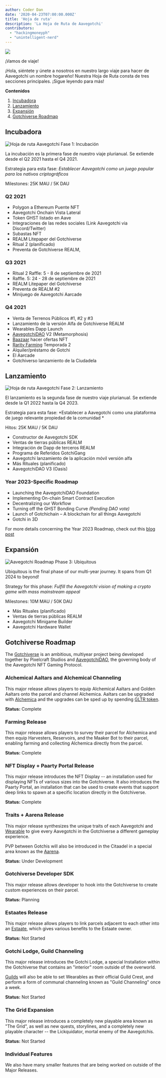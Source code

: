 ```yaml
---
author: Coder Dan
date: '2020-04-23T07:00:00.000Z'
title: 'Hoja de ruta'
description: 'La Hoja de Ruta de Aavegotchi'
contributors:
  - "hackingmoneyph"
  - "unintelligent-nerd"
---
```


<div class="headerImageContainer">
<img class="headerImage" src="/roadmap/roadmap.png">
<p class="headerImageText">¡Vamos de viaje!</p>
</div>

¡Hola, siéntete y únete a nosotros en nuestro largo viaje para hacer de Aavegotchi un nombre hogareño! Nuestra Hoja de Ruta consta de tres secciones principales. ¡Sigue leyendo para más!

<div class="contentsBox">

**Contenidos**

<ol>
<li><a href=#incubation>Incubadora</a></li>
<li><a href=#breakout>Lanzamiento</a></li>
<li><a href=#ubiquitous>Expansión</a></li>
<li><a href=#gotchiverse-roadmap>Gotchiverse Roadmap</a></li>
</ol>

</div>

## Incubadora

<img class = "bodyImage" src = "/roadmap/phase-1-incubation.png" alt = "Hoja de ruta Aavegotchi Fase 1: Incubación" />

La incubación es la primera fase de nuestro viaje plurianual. Se extiende desde el Q2 2021 hasta el Q4 2021.

Estrategia para esta fase: *Establecer Aavegotchi como un juego popular para los nativos criptográficos*

Milestones: 25K MAU / 5K DAU

### Q2 2021

* Polygon a Ethereum Puente NFT
* Aavegotchi Onchain Vista Lateral
* Token GHST listado en Aave
* Integraciones de las redes sociales (Link Aavegotchi via Discord/Twitter)
* Subastas NFT
* REALM Litepaper del Gotchiverse
* Ritual 2 (planificado)
* Preventa de Gotchiverse REALM,

### Q3 2021

* Ritual 2 Raffle: 5 - 8 de septiembre de 2021
* Raffle. 5: 24 - 28 de septiembre de 2021
* REALM Litepaper del Gotchiverse
* Preventa de REALM #2
* Minijuego de Aavegotchi Aarcade

### Q4 2021

* Venta de Terrenos Públicos #1, #2 y #3
* Lanzamiento de la versión Alfa de Gotchiverse REALM
* Wearables Dapp Launch
* [AavegotchiDAO](/dao) V2 (Metamorphosis)
* [Baazaar](/baazaar) hacer ofertas NFT
* [Rarity Farming](/rarity-farming) Temporada 2
* Alquiler/préstamo de Gotchi
* El Aarcade
* Gotchiverso lanzamiento de la Ciudadela

## Lanzamiento

<img class = "bodyImage" src = "/roadmap/phase-2-breakout.png" alt = "Hoja de ruta Aavegotchi Fase 2: Lanzamiento" />

El lanzamiento es la segunda fase de nuestro viaje plurianual. Se extiende desde la Q1 2022 hasta la Q4 2023.

Estrategia para esta fase: *Establecer a Aavegotchi como una plataforma de juego relevante propiedad de la comunidad *

Hitos: 25K MAU / 5K DAU

* Constructor de Aavegotchi SDK
* Ventas de tierras públicas REALM
* Integración de Dapp de terceros REALM
* Programa de Referidos GotchiGang
* Aavegotchi lanzamiento de la aplicación móvil versión alfa
* Más Rituales (planificado)
* AavegotchiDAO V3 (Oasis)

### Year 2023-Specific Roadmap

* Launching the AavegotchiDAO Foundation
* Implementing On-chain Smart Contract Execution
* Decentralizing our Workflow
* Turning off the GHST Bonding Curve *(Pending DAO vote)*
* Launch of Gotchichain – A blockchain for all things Aavegotchi
* Gotchi in 3D

For more details concerning the Year 2023 Roadmap, check out this [blog post](https://blog.aavegotchi.com/2023-year-of-the-gotchi-roadmap/)

## Expansión

<img class = "bodyImage" src = "/roadmap/phase-3-ubiquitous.png" alt = "Aavegotchi Roadmap Phase 3: Ubiquitous" />

Ubiquitous is the final phase of our multi-year journey. It spans from Q1 2024 to beyond!

Strategy for this phase: *Fulfill the Aavegotchi vision of making a crypto game with mass mainstream appeal*

Milestones: 10M MAU / 50K DAU

* Más Rituales (planificado)
* Ventas de tierras públicas REALM
* Aavegotchi Minigame Builder
* Aavegotchi Hardware Wallet

## Gotchiverse Roadmap

The [Gotchiverse](/gotchiverse) is an ambitious, multiyear project being developed together by Pixelcraft Studios and [AavegotchiDAO](/dao), the governing body of the Aavegotchi NFT Gaming Protocol.

### Alchemical Aaltars and Alchemical Channeling

This major release allows players to equip Alchemical Aaltars and Golden Aaltars onto the parcel and channel Alchemica. Aaltars can be upgraded with [Alchemica](/gotchus-alchemica) and the upgrades can be sped up by spending [GLTR token](/gotchus-alchemica-exchange#gltr-token).

**Status:** Complete

### Farming Release

This major release allows players to survey their parcel for Alchemica and then equip Harvesters, Reservoirs, and the Maaker Bot to their parcel, enabling farming and collecting Alchemica directly from the parcel.

**Status:** Complete

### NFT Display + Paarty Portal Release

This major release introduces the NFT Display -- an installation used for displaying NFTs of various sizes into the Gotchiverse. It also introduces the Paarty Portal, an installation that can be used to create events that support deep links to spawn at a specific location directly in the Gotchiverse.

**Status:** Complete

### Traits + Aarena Release

This major release synthesizes the unique traits of each Aavegotchi and [Wearable](/wearables) to give every Aavegotchi in the Gotchiverse a different gameplay experience.

PVP between Gotchis will also be introduced in the Citaadel in a special area known as the [Aarena](/aarena).

**Status:** Under Development

### Gotchiverse Developer SDK

This major release allows developer to hook into the Gotchiverse to create custom experiences on their parcel.

**Status:** Planning

### Estaates Release

This major release allows players to link parcels adjacent to each other into an [Estaate](/estaates), which gives various benefits to the Estaate owner.

**Status:** Not Started

### Gotchi Lodge, Guild Channeling

This major release introduces the Gotchi Lodge, a special Installation within the Gotchiverse that contains an "interior" room outside of the overworld.

[Guilds](/guild) will also be able to set Wearables as their official Guild Crest, and perform a form of communal channeling known as "Guild Channeling" once a week.

**Status:** Not Started

### The Grid Expansion

This major release introduces a completely new playable area known as "The Grid", as well as new quests, storylines, and a completely new playable character -- the Lickquidator, mortal enemy of the Aavegotchis.

**Status:** Not Started

### Individual Features

We also have many smaller features that are being worked on outside of the Major Releases.
